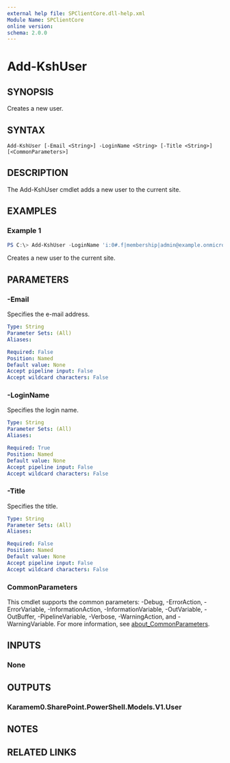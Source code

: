 ```yaml
---
external help file: SPClientCore.dll-help.xml
Module Name: SPClientCore
online version:
schema: 2.0.0
---
```


# Add-KshUser

## SYNOPSIS
Creates a new user.

## SYNTAX

```
Add-KshUser [-Email <String>] -LoginName <String> [-Title <String>] [<CommonParameters>]
```

## DESCRIPTION
The Add-KshUser cmdlet adds a new user to the current site.

## EXAMPLES

### Example 1
```powershell
PS C:\> Add-KshUser -LoginName 'i:0#.f|membership|admin@example.onmicrosoft.com'
```

Creates a new user to the current site.

## PARAMETERS

### -Email
Specifies the e-mail address.

```yaml
Type: String
Parameter Sets: (All)
Aliases:

Required: False
Position: Named
Default value: None
Accept pipeline input: False
Accept wildcard characters: False
```

### -LoginName
Specifies the login name.

```yaml
Type: String
Parameter Sets: (All)
Aliases:

Required: True
Position: Named
Default value: None
Accept pipeline input: False
Accept wildcard characters: False
```

### -Title
Specifies the title.

```yaml
Type: String
Parameter Sets: (All)
Aliases:

Required: False
Position: Named
Default value: None
Accept pipeline input: False
Accept wildcard characters: False
```

### CommonParameters
This cmdlet supports the common parameters: -Debug, -ErrorAction, -ErrorVariable, -InformationAction, -InformationVariable, -OutVariable, -OutBuffer, -PipelineVariable, -Verbose, -WarningAction, and -WarningVariable. For more information, see [about_CommonParameters](http://go.microsoft.com/fwlink/?LinkID=113216).

## INPUTS

### None

## OUTPUTS

### Karamem0.SharePoint.PowerShell.Models.V1.User

## NOTES

## RELATED LINKS
